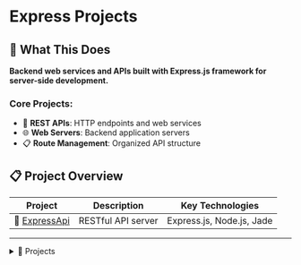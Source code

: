 # Express Projects

## 🎯 What This Does

**Backend web services and APIs built with Express.js framework for server-side development.**

### Core Projects:
- 🔗 **REST APIs**: HTTP endpoints and web services
- 🌐 **Web Servers**: Backend application servers
- 📋 **Route Management**: Organized API structure

## 📋 Project Overview

| Project | Description | Key Technologies |
|---------|-------------|------------------|
| 🔗 [ExpressApi](ExpressApi/) | RESTful API server | Express.js, Node.js, Jade |

---

<details>
<summary>📂 Projects</summary>

- [🔗 ExpressApi](ExpressApi/)
	<details>
	<summary>RESTful API server with Express.js</summary>

	- **What it does**: HTTP endpoints for backend web services
	- **Key tech**: Express.js, Node.js, Jade templating
	- **Skills**: Backend development, API design, server management

	</details>

</details>
